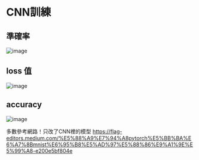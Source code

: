 # CNN訓練
## **準確率**
![image](https://github.com/user-attachments/assets/d298da1a-4dc3-401e-b3b5-6221102b6a82)
## **loss 值**
![image](https://github.com/user-attachments/assets/e904dd49-3af0-420e-8cc9-36f80a9d383b)
## **accuracy**
![image](https://github.com/user-attachments/assets/c7252832-d67a-4871-9b13-ba94b4a32f3d)


多數參考網路！只改了CNN裡的模型
https://flag-editors.medium.com/%E5%88%A9%E7%94%A8pytorch%E5%BB%BA%E6%A7%8Bmnist%E6%95%B8%E5%AD%97%E5%88%86%E9%A1%9E%E5%99%A8-e200e5bf804e
